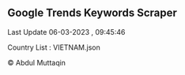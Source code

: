 

## Google Trends Keywords Scraper 
 
Last Update 06-03-2023 , 09:45:46

Country List :
VIETNAM.json



© Abdul Muttaqin 
